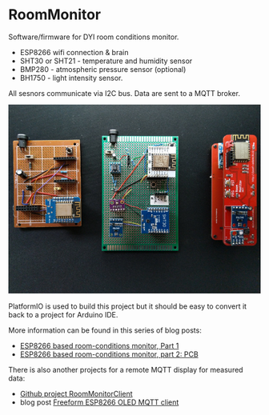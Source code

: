 # RoomMonitor

Software/firmware for DYI room conditions monitor. 

- ESP8266 wifi connection & brain
- SHT30 or SHT21 - temperature and humidity sensor
- BMP280 - atmospheric pressure sensor (optional)
- BH1750 - light intensity sensor.

All sesnors communicate via I2C bus. Data are sent to a MQTT broker.

![2 prototypes and the actual PCB version](img/devices.jpg)

PlatformIO is used to build this project but it should be easy to convert it back to a project for Arduino IDE.

More information can be found in this series of blog posts:

- [ESP8266 based room-conditions monitor, Part 1](https://josef-adamcik.cz/electronics/esp8266-based-room-conditions-monitor-part-1.html)
- [ESP8266 based room-conditions monitor, part 2: PCB](https://josef-adamcik.cz/electronics/esp8266-based-room-conditions-monitor-part-2.html)

There is also another projects for a remote MQTT display for measured data:

- [Github project RoomMonitorClient](https://github.com/josefadamcik/RoomMonitorClient)
- blog post [Freeform ESP8266 OLED MQTT client](https://josef-adamcik.cz/electronics/freeform-esp8266-based-mqtt-oled-client.html)

